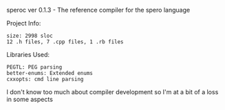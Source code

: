 speroc ver 0.1.3 - The reference compiler for the spero language

Project Info:

    size: 2998 sloc
    12 .h files, 7 .cpp files, 1 .rb files

Libraries Used:

    PEGTL: PEG parsing
    better-enums: Extended enums
    cxxopts: cmd line parsing

I don't know too much about compiler development so I'm at a bit of a loss in some aspects

